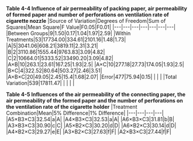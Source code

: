 **Table 4-4 Influence of air permeability of packing paper, air permeability of formed paper and number of perforations on ventilation rate of cigarette nozzle**
|Source of Variation|Degrees of Freedom|Sum of Squares|Mean Square|F Value|F0.05|F0.01|
|---|---|---|---|---|---|---|
|Between Groups|9|1.50|0.17|1.04|1.97|2.59|
|Within Treatments|53|17734.00|334.61|2101.16|1.48|1.73|
|A|5|3041.06|608.21|3819.11|2.31|3.21|
|B|2|3110.86|1555.44|9763.83|3.09|4.82|
|C|2|10664.01|5333.52|33490.20|3.09|4.82|
|A×B|10|263.1|23.61|167.25|1.93|2.5|
|A×C|10|277.18|27.73|174.05|1.93|2.5|
|B×C|4|322.52|80.64|503.27|2.46|3.51|
|A×B×C|20|49.05|2.45|15.4|1.68|2.07|
|Error|477|75.94|0.15| | | |
|Total Variation|539|17811.47| | | | |

**Table 4-5 Influences of the air permeability of the connecting paper, the air permeability of the formed paper and the number of perforations on the ventilation rate of the cigarette holder**
|Treatment Combination|Mean|5% Difference|1% Difference|
|---|---|---|---|
|A5×B3×C3|32.54|a|A|
|A4×B3×C3|32.53|a|A|
|A6×B3×C3|31.81|b|B|
|A3×B3×C3|30.90|c|C|
|A5×B2×C3|30.20|d|D|
|A6×B2×C3|30.14|d|D|
|A4×B2×C3|29.27|e|E|
|A3×B2×C3|27.63|f|F|
|A2×B3×C3|27.44|f|F|
